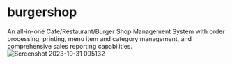 # burgershop
An all-in-one Cafe/Restaurant/Burger Shop Management System with order processing, printing, menu item and category management, and comprehensive sales reporting capabilities.
![Screenshot 2023-10-31 095132](https://github.com/raheelize/burgershop/assets/78955443/89fe9485-1ec8-495d-927a-22ff59f38e7e)
